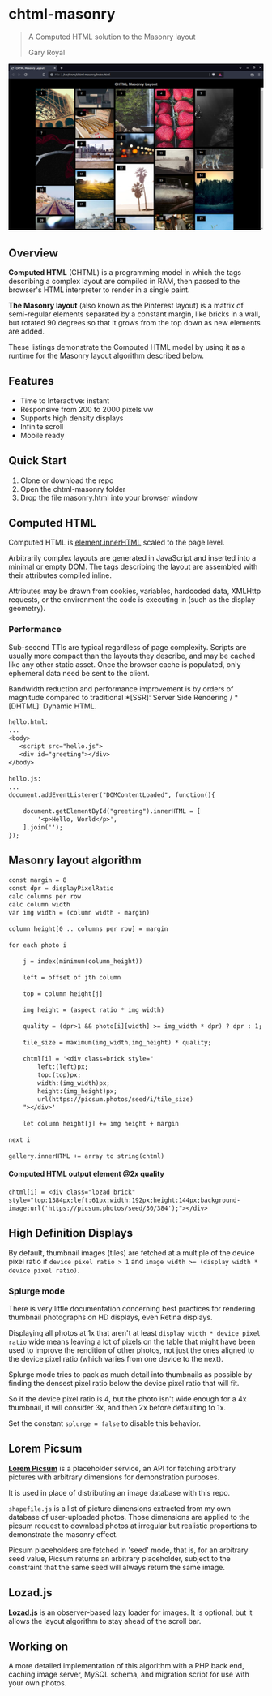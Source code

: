 # chtml-masonry
> A Computed HTML solution to the Masonry layout
> 
> Gary Royal


![screenshot](masonry.png)

## Overview

**Computed HTML** (CHTML) is a programming model in which the tags describing a complex layout are compiled in RAM, then passed to the browser's HTML interpreter to render in a single paint. 

**The Masonry layout** (also known as the Pinterest layout) is a matrix of semi-regular elements separated by a constant margin, like bricks in a wall, but rotated 90 degrees so that it grows from the top down as new elements are added.

These listings demonstrate the Computed HTML model by using it as a runtime for the Masonry layout algorithm described below.


## Features 

* Time to Interactive: instant 
* Responsive from 200 to 2000 pixels vw
* Supports high density displays
* Infinite scroll
* Mobile ready


## Quick Start

1. Clone or download the repo
2. Open the chtml-masonry folder
3. Drop the file masonry.html into your browser window


## Computed HTML 

Computed HTML is [element.innerHTML](https://developer.mozilla.org/en-US/docs/Web/API/Element/innerHTML) scaled to the page level.

Arbitrarily complex layouts are generated in JavaScript and inserted into a minimal or empty DOM. The tags describing the layout are assembled with their attributes compiled inline. 

Attributes may be drawn from cookies, variables, hardcoded data, XMLHttp requests, or the environment the code is executing in (such as the display geometry).  

### Performance

Sub-second TTIs are typical regardless of page complexity. Scripts are usually more compact than the layouts they describe, and may be cached like any other static asset. Once the browser cache is populated, only ephemeral data need be sent to the client.

Bandwidth reduction and performance improvement is by orders of magnitude compared to traditional *[SSR]: Server Side Rendering / *[DHTML]: Dynamic HTML.

```
hello.html:
...
<body>
   <script src="hello.js">
   <div id="greeting"></div>
</body>

hello.js:
...
document.addEventListener("DOMContentLoaded", function(){

	document.getElementById("greeting").innerHTML = [
		'<p>Hello, World</p>',
	].join('');  
});
```


## Masonry layout algorithm

```
const margin = 8
const dpr = displayPixelRatio
calc columns per row
calc column width
var img width = (column width - margin)

column height[0 .. columns per row] = margin

for each photo i

	j = index(minimum(column_height))
	
	left = offset of jth column
	
	top = column height[j]
	
	img height = (aspect ratio * img width)
	
	quality = (dpr>1 && photo[i][width] >= img_width * dpr) ? dpr : 1;
	
	tile_size = maximum(img_width,img_height) * quality;
	
	chtml[i] = '<div class=brick style="
		left:(left)px; 
		top:(top)px; 
		width:(img_width)px; 
		height:(img_height)px;
		url(https://picsum.photos/seed/i/tile_size)
	"></div>'

	let column height[j] += img height + margin
	
next i

gallery.innerHTML += array to string(chtml)
```

####  Computed HTML output element @2x quality
```
chtml[i] = <div class="lozad brick" 
style="top:1384px;left:61px;width:192px;height:144px;background-
image:url('https://picsum.photos/seed/30/384');"></div>
```


## High Definition Displays

By default, thumbnail images (tiles) are fetched at a multiple of the device pixel ratio if `device pixel ratio > 1` and `image width >= (display width * device pixel ratio)`. 


### Splurge mode

There is very little documentation concerning best practices for rendering thumbnail photographs on HD displays, even Retina displays.

Displaying all photos at 1x that aren't at least `display width * device pixel ratio` wide means leaving a lot of pixels on the table that might have been used to improve the rendition of other photos, not just the ones aligned to the device pixel ratio (which varies from one device to the next).

Splurge mode tries to pack as much detail into thumbnails as possible by finding the densest pixel ratio below the device pixel ratio that will fit.

So if the device pixel ratio is 4, but the photo isn't wide enough for a 4x thumbnail, it will consider 3x, and then 2x before defaulting to 1x.

Set the constant `splurge = false` to disable this behavior.


## Lorem Picsum 

**[Lorem Picsum](https://picsum.photos/)** is a placeholder service, an API for fetching arbitrary pictures with arbitrary dimensions for demonstration purposes.

It is used in place of distributing an image database with this repo.

`shapefile.js` is a list of picture dimensions extracted from my own database of user-uploaded photos. Those dimensions are applied to the picsum request to download photos at irregular but realistic proportions to demonstrate the masonry effect. 

Picsum placeholders are fetched in 'seed' mode, that is, for an arbitrary seed value, Picsum returns an arbitrary placeholder, subject to the constraint that the same seed will always return the same image.


## Lozad.js

**[Lozad.js](https://github.com/ApoorvSaxena/lozad.js)** is an observer-based lazy loader for images. It is optional, but it allows the layout algorithm to stay ahead of the scroll bar.  


## Working on

A more detailed implementation of this algorithm with a PHP back end, caching image server, MySQL schema, and migration script for use with your own photos. 



